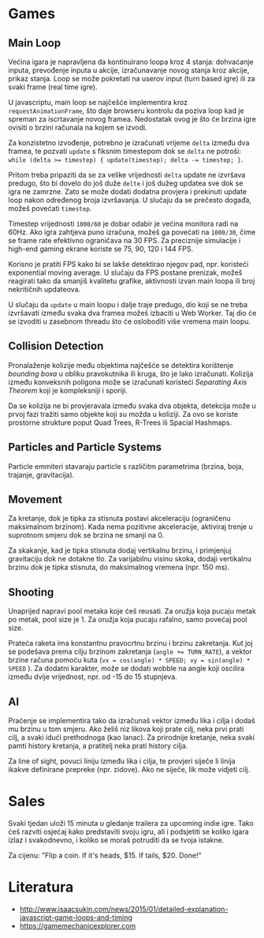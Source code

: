 # Games

## Main Loop

Većina igara je napravljena da kontinuirano loopa kroz 4 stanja: dohvaćanje inputa, prevođenje inputa u akcije, izračunavanje novog stanja kroz akcije, prikaz stanja. Loop se može pokretati na userov input (turn based igre) ili za svaki frame (real time igre).

U javascriptu, main loop se najčešće implementira kroz `requestAnimationFrame`, što daje browseru kontrolu da poziva loop kad je spreman za iscrtavanje novog framea. Nedostatak ovog je što će brzina igre ovisiti o brzini računala na kojem se izvodi.

Za konzistetno izvođenje, potrebno je izračunati vrijeme `delta` između dva framea, te pozvati `update` s fiksnim timestepom dok se `delta` ne potroši:
`while (delta >= timestep) { update(timestep); delta -= timestep; }`.

Pritom treba pripaziti da se za velike vrijednosti `delta` update ne izvršava predugo, što bi dovelo do još duže `delte` i još dužeg updatea sve dok se igra ne zamrzne. Zato se može dodati dodatna provjera i prekinuti update loop nakon određenog broja izvršavanja. U slučaju da se prečesto događa, možeš povećati `timestep`.

Timestep vrijednosti `1000/60` je dobar odabir je većina monitora radi na 60Hz. Ako igra zahtjeva puno izračuna, možeš ga povećati na `1000/30`, čime se frame rate efektivno ograničava na 30 FPS. Za preciznije simulacije i high-end gaming ekrane koriste se 75, 90, 120 i 144 FPS.

Korisno je pratiti FPS kako bi se lakše detektirao njegov pad, npr. koristeći exponential moving average. U slučaju da FPS postane prenizak, možeš reagirati tako da smanjiš kvalitetu grafike, aktivnosti izvan main loopa ili broj nekritičnih updateova.

U slučaju da `update` u main loopu i dalje traje predugo, dio koji se ne treba izvršavati između svaka dva framea možeš izbaciti u Web Worker. Taj dio će se izvoditi u zasebnom threadu što će osloboditi više vremena main loopu.

## Collision Detection

Pronalaženje kolizije među objektima najčešće se detektira korištenje *bounding boxa* u obliku pravokutnika ili kruga, što je lako izračunati. Kolizija između konveksnih poligona može se izračunati koristeći *Separating Axis Theorem* koji je kompleksniji i sporiji.

Da se kolizija ne bi provjeravala između svaka dva objekta, detekcija može u prvoj fazi tražiti samo objekte koji su možda u koliziji. Za ovo se koriste prostorne strukture poput Quad Trees, R-Trees ili Spacial Hashmaps.

## Particles and Particle Systems

Particle emmiteri stavaraju particle s različitm parametrima (brzina, boja, trajanje, gravitacija).

## Movement

Za kretanje, dok je tipka za stisnuta postavi akceleraciju (ograničenu maksimalnom brzinom). Kada nema pozitivne akceleracije, aktiviraj trenje u suprotnom smjeru dok se brzina ne smanji na 0.

Za skakanje, kad je tipka stisnuta dodaj vertikalnu brzinu, i primjenjuj gravitaciju dok ne dotakne tlo. Za varijabilnu visinu skoka, dodaji vertikalnu brzinu dok je tipka stisnuta, do maksimalnog vremena (npr. 150 ms).

## Shooting

Unaprijed napravi pool metaka koje ćeš reusati. Za oružja koja pucaju metak po metak, pool size je 1. Za oružja koja pucaju rafalno, samo povećaj pool size.

Prateća raketa ima konstantnu pravocrtnu brzinu i brzinu zakretanja. Kut joj se podešava prema cilju brzinom zakretanja (`angle += TURN_RATE`), a vektor brzine računa pomoću kuta (`vx = cos(angle) * SPEED; vy = sin(angle) * SPEED` ). Za dodatni karakter, može se dodati wobble na angle koji oscilira između dvije vrijednost, npr. od -15 do 15 stupnjeva.

## AI

Praćenje se implementira tako da izračunaš vektor između lika i cilja i dodaš mu brzinu u tom smjeru. Ako želiš niz likova koji prate cilj, neka prvi prati cilj, a svaki idući prethodnoga (kao lanac). Za prirodnije kretanje, neka svaki pamti history kretanja, a pratitelj neka prati history cilja.

Za line of sight, povuci liniju između lika i cilja, te provjeri siječe li linija ikakve definirane prepreke (npr. zidove). Ako ne siječe, lik može vidjeti cilj.

# Sales

Svaki tjedan uloži 15 minuta u gledanje trailera za upcoming indie igre. Tako ćeš razviti osjećaj kako predstaviti svoju igru, ali i podsjetiti se koliko igara izlaz i svakodnevno, i koliko se moraš potruditi da se tvoja istakne.

Za cijenu: "Flip a coin. If it's heads, $15. If tails, $20. Done!"


# Literatura

* http://www.isaacsukin.com/news/2015/01/detailed-explanation-javascript-game-loops-and-timing
* https://gamemechanicexplorer.com
